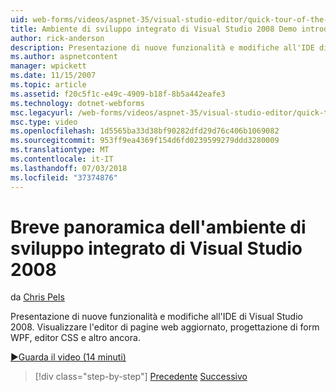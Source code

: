 ```yaml
---
uid: web-forms/videos/aspnet-35/visual-studio-editor/quick-tour-of-the-visual-studio-2008-integrated-development-environment
title: Ambiente di sviluppo integrato di Visual Studio 2008 Demo introduttiva | Microsoft Docs
author: rick-anderson
description: Presentazione di nuove funzionalità e modifiche all'IDE di Visual Studio 2008. Visualizzare l'editor di pagine web aggiornato, progettazione di form WPF, editor CSS e altro ancora.
ms.author: aspnetcontent
manager: wpickett
ms.date: 11/15/2007
ms.topic: article
ms.assetid: f20c5f1c-e49c-4909-b18f-8b5a442eafe3
ms.technology: dotnet-webforms
msc.legacyurl: /web-forms/videos/aspnet-35/visual-studio-editor/quick-tour-of-the-visual-studio-2008-integrated-development-environment
msc.type: video
ms.openlocfilehash: 1d5565ba33d38bf90282dfd29d76c406b1069082
ms.sourcegitcommit: 953ff9ea4369f154d6fd0239599279ddd3280009
ms.translationtype: MT
ms.contentlocale: it-IT
ms.lasthandoff: 07/03/2018
ms.locfileid: "37374876"
---
```

<a name="quick-tour-of-the-visual-studio-2008-integrated-development-environment"></a>Breve panoramica dell'ambiente di sviluppo integrato di Visual Studio 2008
====================
da [Chris Pels](https://twitter.com/chrispels)

Presentazione di nuove funzionalità e modifiche all'IDE di Visual Studio 2008. Visualizzare l'editor di pagine web aggiornato, progettazione di form WPF, editor CSS e altro ancora.

[&#9654;Guarda il video (14 minuti)](https://channel9.msdn.com/Blogs/ASP-NET-Site-Videos/quick-tour-of-the-visual-studio-2008-integrated-development-environment)

> [!div class="step-by-step"]
> [Precedente](intellisense-for-jscript-and-aspnet-ajax.md)
> [Successivo](creating-and-modifying-a-css-file.md)
